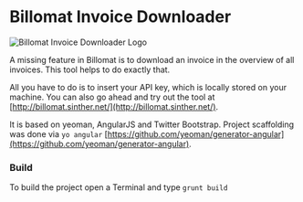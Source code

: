 Billomat Invoice Downloader
================

![Billomat Invoice Downloader Logo](http://billomat.sinther.net/images/logo.png "Billomat Invoice Downloader Logo")

A missing feature in Billomat is to download an invoice in the overview of all invoices. This tool helps to do exactly that.

All you have to do is to insert your API key, which is locally stored on your machine. You can also go ahead and try out the tool at [http://billomat.sinther.net/](http://billomat.sinther.net/).

It is based on yeoman, AngularJS and Twitter Bootstrap. Project scaffolding was done via 
`yo angular` [https://github.com/yeoman/generator-angular](https://github.com/yeoman/generator-angular).

### Build
To build the project open a Terminal and type
`grunt build`
